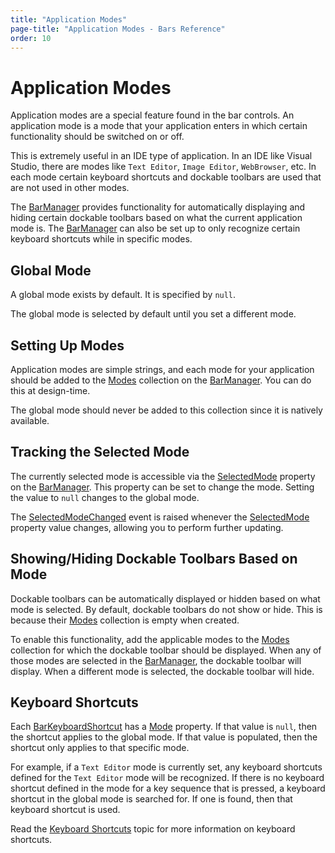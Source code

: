 ```yaml
---
title: "Application Modes"
page-title: "Application Modes - Bars Reference"
order: 10
---
```

# Application Modes

Application modes are a special feature found in the bar controls.  An application mode is a mode that your application enters in which certain functionality should be switched on or off.

This is extremely useful in an IDE type of application.  In an IDE like Visual Studio, there are modes like `Text Editor`, `Image Editor`, `WebBrowser`, etc.  In each mode certain keyboard shortcuts and dockable toolbars are used that are not used in other modes.

The [BarManager](xref:ActiproSoftware.UI.WinForms.Controls.Bars.BarManager) provides functionality for automatically displaying and hiding certain dockable toolbars based on what the current application mode is.  The [BarManager](xref:ActiproSoftware.UI.WinForms.Controls.Bars.BarManager) can also be set up to only recognize certain keyboard shortcuts while in specific modes.

## Global Mode

A global mode exists by default.  It is specified by `null`.

The global mode is selected by default until you set a different mode.

## Setting Up Modes

Application modes are simple strings, and each mode for your application should be added to the [Modes](xref:ActiproSoftware.UI.WinForms.Controls.Bars.BarManager.Modes) collection on the [BarManager](xref:ActiproSoftware.UI.WinForms.Controls.Bars.BarManager).  You can do this at design-time.

The global mode should never be added to this collection since it is natively available.

## Tracking the Selected Mode

The currently selected mode is accessible via the [SelectedMode](xref:ActiproSoftware.UI.WinForms.Controls.Bars.BarManager.SelectedMode) property on the [BarManager](xref:ActiproSoftware.UI.WinForms.Controls.Bars.BarManager).  This property can be set to change the mode.  Setting the value to `null` changes to the global mode.

The [SelectedModeChanged](xref:ActiproSoftware.UI.WinForms.Controls.Bars.BarManager.SelectedModeChanged) event is raised whenever the [SelectedMode](xref:ActiproSoftware.UI.WinForms.Controls.Bars.BarManager.SelectedMode) property value changes, allowing you to perform further updating.

## Showing/Hiding Dockable Toolbars Based on Mode

Dockable toolbars can be automatically displayed or hidden based on what mode is selected.  By default, dockable toolbars do not show or hide.  This is because their [Modes](xref:ActiproSoftware.UI.WinForms.Controls.Bars.DockableToolBar.Modes) collection is empty when created.

To enable this functionality, add the applicable modes to the [Modes](xref:ActiproSoftware.UI.WinForms.Controls.Bars.DockableToolBar.Modes) collection for which the dockable toolbar should be displayed.  When any of those modes are selected in the [BarManager](xref:ActiproSoftware.UI.WinForms.Controls.Bars.BarManager), the dockable toolbar will display.  When a different mode is selected, the dockable toolbar will hide.

## Keyboard Shortcuts

Each [BarKeyboardShortcut](xref:ActiproSoftware.UI.WinForms.Controls.Bars.BarKeyboardShortcut) has a [Mode](xref:ActiproSoftware.UI.WinForms.Controls.Bars.BarKeyboardShortcut.Mode) property.  If that value is `null`, then the shortcut applies to the global mode.  If that value is populated, then the shortcut only applies to that specific mode.

For example, if a `Text Editor` mode is currently set, any keyboard shortcuts defined for the `Text Editor` mode will be recognized.  If there is no keyboard shortcut defined in the mode for a key sequence that is pressed, a keyboard shortcut in the global mode is searched for.  If one is found, then that keyboard shortcut is used.

Read the [Keyboard Shortcuts](keyboard-shortcuts.md) topic for more information on keyboard shortcuts.
